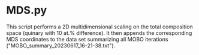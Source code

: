 # MDS.py
This script performs a 2D multidimensional scaling on the total composition space (quinary with 10 at.% difference). It then appends the corresponding MDS coordinates to the data set summarizing all MOBO iterations ("MOBO_summary_20230617_16-21-38.txt").